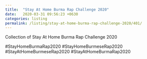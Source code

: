 ```yaml
---
title:  "Stay At Home Burma Rap Challenge 2020"
date:   2020-03-31 09:56:23 +0630
categories: listing
permalink: /listing/stay-at-home-burma-rap-challenge-2020/401/
---
```


Collection of Stay At Home Burma Rap Challenge 2020

#StayHomeBurmaRap2020 #StayHomeBurmeseRap2020 #StayAtHomeBurmeseRap2020 #StayAtHomeBurmaRap2020